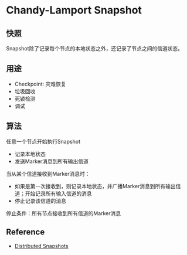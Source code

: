 # Chandy-Lamport Snapshot

## 快照

Snapshot除了记录每个节点的本地状态之外，还记录了节点之间的信道状态。

## 用途

+ Checkpoint: 灾难恢复
+ 垃圾回收
+ 死锁检测
+ 调试

## 算法

任意一个节点开始执行Snapshot
+ 记录本地状态
+ 发送Marker消息到所有输出信道

当从某个信道接收到Marker消息时：
+ 如果是第一次接收到，则记录本地状态，并广播Marker消息到所有输出信道；开始记录所有输入信道的消息
+ 停止记录该信道的消息

停止条件：所有节点接收到所有信道的Marker消息

## Reference

+ [Distributed Snapshots](https://www.cs.princeton.edu/courses/archive/fall18/cos418/docs/p4-snapshots.pdf)
